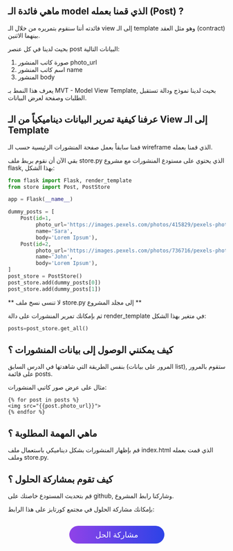 ## ماهي فائدة الـ model الذي قمنا بعمله (Post) ?

فائدته أننا سنقوم بتمريره من خلال الـ view إلى الـ template وهو مثل العقد (contract) بينهما الاثنين.

بحيث لدينا في كل عنصر post البيانات التالية:

1. صورة كاتب المنشور photo_url
2. اسم كاتب المنشور name
3. المنشور body

يعرف هذا النمط بـ MVT - Model View Template, بحيث لدينا نموذج ودالة تستقبل الطلبات وصفحة لعرض البيانات.

## عرفنا كيفية تمرير البيانات ديناميكياً من الـ View إلى الـ Template

قمنا سابقاً بعمل صفحة المنشورات الرئيسية حسب الـ wireframe الذي قمنا بعمله.

بقي الآن أن نقوم بربط ملف store.py الذي يحتوي على مستودع المنشورات مع مشروع flask, بهذا الشكل:

```python
from flask import Flask, render_template
from store import Post, PostStore

app = Flask(__name__)

dummy_posts = [
    Post(id=1,
         photo_url='https://images.pexels.com/photos/415829/pexels-photo-415829.jpeg?auto=compress&cs=tinysrgb&dpr=2&h=50&w=50', 
         name='Sara', 
         body='Lorem Ipsum'),
    Post(id=2,
         photo_url='https://images.pexels.com/photos/736716/pexels-photo-736716.jpeg?auto=compress&cs=tinysrgb&dpr=1&h=100&w=100', 
         name='John', 
         body='Lorem Ipsum'),
]
post_store = PostStore()
post_store.add(dummy_posts[0])
post_store.add(dummy_posts[1])
```

** لا تنسى نسخ ملف store.py إلى مجلد المشروع **

ثم بإمكانك تمرير المنشورات على دالة render_template في متغير بهذا الشكل:

```python
posts=post_store.get_all()
```

## كيف يمكنني الوصول إلى بيانات المنشورات ؟

بنفس الطريقة التي شاهدتها في الدرس السابق (المرور على بيانات list), ستقوم بالمرور على قائمة posts.

مثال على عرض صور كاتبي المنشورات:

```
{% for post in posts %}
<img src="{{post.photo_url}}">
{% endfor %}
```


## ماهي المهمة المطلوبة ؟

قم بإظهار المنشورات بشكل ديناميكي باستعمال ملف index.html الذي قمت بعمله وملف store.py.

## كيف تقوم بمشاركة الحلول ؟

قم بتحديث المستودع خاصتك على github, وشاركنا رابط المشروع.

بإمكانك مشاركة الحلول في مجتمع كورتابز على هذا الرابط:

<a href="https://forums.coretabs.net/t/مشاركة-حلول-تجنب-النسخ-واللصق-باسخدام-الدوال/1159" style="display: block; width: 200px; background-color: #5355e8; background-image:linear-gradient(to left, #2d43e7, #9042e8); color:#fff; padding: 10px; margin: 30px auto; border-radius:100px; text-decoration: none; font-size: 18px; text-align: center;">مشاركة الحل</a>